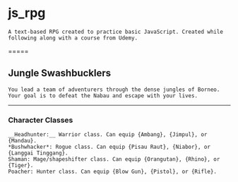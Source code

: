 # js_rpg
    A text-based RPG created to practice basic JavaScript. Created while following along with a course from Udemy. 
=====

## Jungle Swashbucklers
    You lead a team of adventurers through the dense jungles of Borneo. Your goal is to defeat the Nabau and escape with your lives. 
-------

### Character Classes
    __Headhunter:__ Warrior class. Can equip {Ambang}, {Jimpul}, or {Mandau}.
    *Bushwhacker*: Rogue class. Can equip {Pisau Raut}, {Niabor}, or {Langgai Tinggang}.
    Shaman: Mage/shapeshifter class. Can equip {Orangutan}, {Rhino}, or {Tiger}.
    Poacher: Hunter class. Can equip {Blow Gun}, {Pistol}, or {Rifle}.
